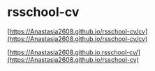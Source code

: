 # rsschool-cv

[https://Anastasia2608.github.io/rsschool-cv/cv](https://Anastasia2608.github.io/rsschool-cv/cv)

[https://Anastasia2608.github.io.rsschool-cv/](https://Anastasia2608.github.io/rsschool-cv)